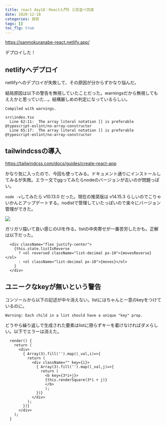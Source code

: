```yaml
---
title: react day18：React入門5 三目並べ完成
date: 2020-12-18
categories: 技術
tags: []
toc_flg: true
---
```



https://sanmokuranabe-react.netlify.app/

デプロイした！


## netlifyへデプロイ

netlifyへのデプロイが失敗して、その原因が分からずかなり悩んだ。

結局原因は以下の警告を無視していたことだった。warningsだから無視してもええかと思っていた...。結構厳しめの判定になっているらしい。

~~~
Compiled with warnings.

src\index.tsx
  Line 62:11:  The array literal notation [] is preferable  @typescript-eslint/no-array-constructor 
  Line 65:17:  The array literal notation [] is preferable  @typescript-eslint/no-array-constructor 
~~~

## tailwindcssの導入

https://tailwindcss.com/docs/guides/create-react-app

かなり気に入ったので、今回も使ってみる。ドキュメント通りにインストールしてみるが失敗。エラー文でggってみたらnodeのバージョンが古いのが問題っぽい。

`node -v`してみたら v10.13.0 だった。現在の推奨版は v14.15.3 らしいのでこりゃいかんとアップデートする。nodistで管理していたっぽいので楽々にバージョン管理ができた。


![](https://firebasestorage.googleapis.com/v0/b/hukurouo.appspot.com/o/images%2Frapture_20201218231036.png?alt=media&token=929c391a-0840-490f-bf09-fdbf717f68ce)


ガリガリ描いて良い感じのUIを作る。listの中央寄せが一番苦労したかも。正解は以下だった。

~~~ts{}[]
  <div className="flex justify-center">
    {this.state.listIsReverse
      ? <ol reversed className="list-decimal px-10">{movesReverse}</ol>
      : <ol className="list-decimal px-10">{moves}</ol>
    }
  </div>
~~~

## ユニークなkeyが無いという警告

コンソールから以下の記述が中々消えない。listにはちゃんと一意のkeyをつけているのに。

`Warning: Each child in a list should have a unique "key" prop.`

どうやら繰り返しで生成された要素はlistに限らずキーを着けなければダメらしい。以下でエラーは消えた。

~~~ts{}[]
  render() {
    return (
      <div>
        { Array(3).fill('').map((_val,i)=>{
          return (
            <div className="" key={i}>
              { Array(3).fill('').map((_val,j)=>{
                return (
                  <b key={3*i+j}>
                  {this.renderSquare(3*i + j)}
                  </b>
                  );
              })}
            </div>
          );
        })}
      </div>
    );
  }
~~~